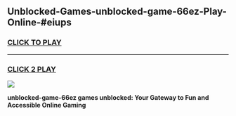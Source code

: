 
## Unblocked-Games-unblocked-game-66ez-Play-Online-#eiups
<h3>
<a href="https://premium.freeplayer.one?title=unblocked-game-66ez&ref=27F">CLICK TO PLAY</a></h3>
<hr>

<h3>
<a href="https://premium.freeplayer.one?title=unblocked-game-66ez&ref=27F">CLICK 2 PLAY</a>
  
</h3>

<a href="https://premium.freeplayer.one?title=unblocked-game-66ez&ref=27F"><img src="https://clearcache.store/games.png"></a>


**unblocked-game-66ez games unblocked: Your Gateway to Fun and Accessible Online Gaming**
